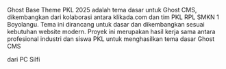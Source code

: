 Ghost Base Theme PKL 2025 adalah tema dasar untuk Ghost CMS, dikembangkan dari kolaborasi antara klikada.com dan tim PKL RPL SMKN 1 Boyolangu. Tema ini dirancang untuk dasar dan dikembangkan sesuai kebutuhan website modern. Proyek ini merupakan hasil kerja sama antara profesional industri dan siswa PKL untuk menghasilkan tema dasar Ghost CMS

dari PC Silfi